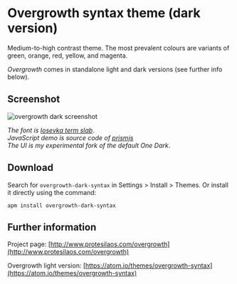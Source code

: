 # Overgrowth syntax theme (dark version)

Medium-to-high contrast theme. The most prevalent colours are variants of green, orange, red, yellow, and magenta.

*Overgrowth* comes in standalone light and dark versions (see further info below).

## Screenshot

![overgrowth dark screenshot](https://raw.githubusercontent.com/protesilaos/prot16/master/overgrowth/img/overgrowth_dark_sample.png)

*The font is [Iosevka term slab](https://github.com/be5invis/Iosevka)*.  
*JavaScript demo is source code of [prismjs](http://prismjs.com/)*  
*The UI is my experimental fork of the default One Dark*.

## Download

Search for `overgrowth-dark-syntax` in Settings > Install > Themes. Or install it directly using the command:

```shell
apm install overgrowth-dark-syntax
```

## Further information

Project page: [http://www.protesilaos.com/overgrowth](http://www.protesilaos.com/overgrowth)

Overgrowth light version: [https://atom.io/themes/overgrowth-syntax](https://atom.io/themes/overgrowth-syntax)
